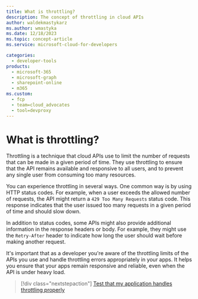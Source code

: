 ```yaml
---
title: What is throttling?
description: The concept of throttling in cloud APIs
author: waldekmastykarz
ms.author: wmastyka
ms.date: 12/18/2023
ms.topic: concept-article
ms.service: microsoft-cloud-for-developers

categories:
  - developer-tools
products:
  - microsoft-365
  - microsoft-graph
  - sharepoint-online
  - m365
ms.custom:
  - fcp
  - team=cloud_advocates
  - tool=devproxy
---
```


# What is throttling?

Throttling is a technique that cloud APIs use to limit the number of requests that can be made in a given period of time. They use throttling to ensure that the API remains available and responsive to all users, and to prevent any single user from consuming too many resources.

You can experience throttling in several ways. One common way is by using HTTP status codes. For example, when a user exceeds the allowed number of requests, the API might return a `429 Too Many Requests` status code. This response indicates that the user issued too many requests in a given period of time and should slow down.

In addition to status codes, some APIs might also provide additional information in the response headers or body. For example, they might use the `Retry-After` header to indicate how long the user should wait before making another request.

It's important that as a developer you're aware of the throttling limits of the APIs you use and handle throttling errors appropriately in your apps. It helps you ensure that your apps remain responsive and reliable, even when the API is under heavy load.

> [!div class="nextstepaction"]
> [Test that my application handles throttling properly](../how-to/test-that-my-application-handles-throttling-properly.md)
